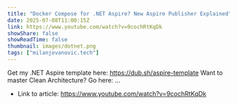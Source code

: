 ```yaml
---
title: "Docker Compose for .NET Aspire? New Aspire Publisher Explained"
date: 2025-07-08T11:00:15Z
link: https://www.youtube.com/watch?v=9cochRtKqDk
showShare: false
showReadTime: false
thumbnail: images/dotnet.png
tags: ["milanjovanovic.tech"]
---
```

Get my .NET Aspire template here: https://dub.sh/aspire-template Want to master Clean Architecture? Go here: ...

- Link to article: https://www.youtube.com/watch?v=9cochRtKqDk